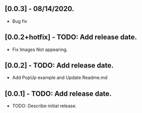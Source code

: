## [0.0.3] - 08/14/2020.

* Bug fix

## [0.0.2+hotfix] - TODO: Add release date.

* Fix Images Not appearing.

## [0.0.2] - TODO: Add release date.

* Add PopUp example and Update Readme.md

## [0.0.1] - TODO: Add release date.

* TODO: Describe initial release.

